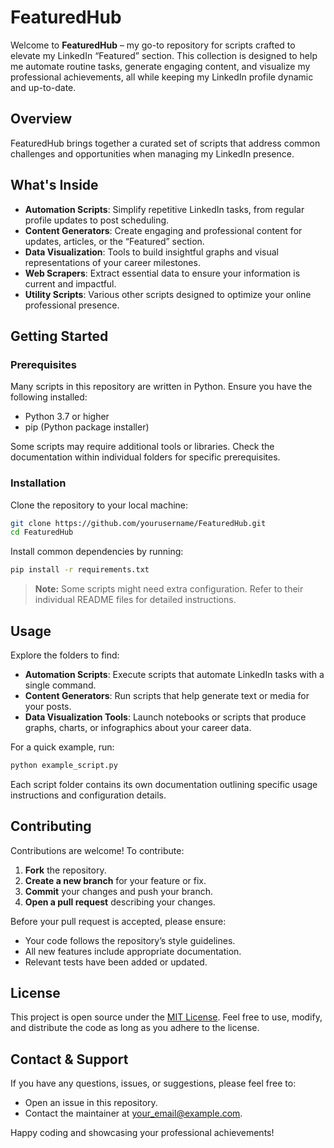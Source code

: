 # FeaturedHub

Welcome to **FeaturedHub** – my go-to repository for scripts crafted to elevate my LinkedIn “Featured” section. This collection is designed to help me automate routine tasks, generate engaging content, and visualize my professional achievements, all while keeping my LinkedIn profile dynamic and up-to-date.

## Overview

FeaturedHub brings together a curated set of scripts that address common challenges and opportunities when managing my LinkedIn presence.

## What's Inside

- **Automation Scripts**: Simplify repetitive LinkedIn tasks, from regular profile updates to post scheduling.
- **Content Generators**: Create engaging and professional content for updates, articles, or the “Featured” section.
- **Data Visualization**: Tools to build insightful graphs and visual representations of your career milestones.
- **Web Scrapers**: Extract essential data to ensure your information is current and impactful.
- **Utility Scripts**: Various other scripts designed to optimize your online professional presence.

## Getting Started

### Prerequisites

Many scripts in this repository are written in Python. Ensure you have the following installed:
- Python 3.7 or higher
- pip (Python package installer)

Some scripts may require additional tools or libraries. Check the documentation within individual folders for specific prerequisites.

### Installation

Clone the repository to your local machine:

```bash
git clone https://github.com/yourusername/FeaturedHub.git
cd FeaturedHub
```

Install common dependencies by running:

```bash
pip install -r requirements.txt
```

> **Note:** Some scripts might need extra configuration. Refer to their individual README files for detailed instructions.

## Usage

Explore the folders to find:
- **Automation Scripts**: Execute scripts that automate LinkedIn tasks with a single command.
- **Content Generators**: Run scripts that help generate text or media for your posts.
- **Data Visualization Tools**: Launch notebooks or scripts that produce graphs, charts, or infographics about your career data.

For a quick example, run:

```bash
python example_script.py
```

Each script folder contains its own documentation outlining specific usage instructions and configuration details.

## Contributing

Contributions are welcome! To contribute:
1. **Fork** the repository.
2. **Create a new branch** for your feature or fix.
3. **Commit** your changes and push your branch.
4. **Open a pull request** describing your changes.

Before your pull request is accepted, please ensure:
- Your code follows the repository’s style guidelines.
- All new features include appropriate documentation.
- Relevant tests have been added or updated.

## License

This project is open source under the [MIT License](LICENSE). Feel free to use, modify, and distribute the code as long as you adhere to the license.

## Contact & Support

If you have any questions, issues, or suggestions, please feel free to:
- Open an issue in this repository.
- Contact the maintainer at [your_email@example.com](mailto:your_email@example.com).

Happy coding and showcasing your professional achievements!
